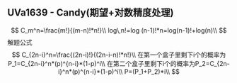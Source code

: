 ## UVa1639 - Candy(期望+对数精度处理)
$$
C_m^n=\frac{m!}{(m-n)!*n!}\\
log\,n!=log (n-1)!*n=log(n-1)!+log(n)\\
$$
解题公式
$$
C_{2n-i}^n=\frac{(2n-i)!}{(2n-i-n)!*n!}\\
在第一个盒子里剩下i个的概率为P_1=C_{2n-i}^n*(p)^{n-i}*(1-p)^i\\
在第二个盒子里剩下i个的概率为P_2=C_{2n-i}^n*(p)^{n-i}*(1-p)^i\\
P=(P_1+P_2)*i\\
$$
